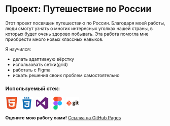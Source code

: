# Проект: Путешествие по России

Этот проект посвящен путешествию по России. Благодаря моей работы, люди смогут узнать о многих интересных уголках нашей страны, в которых будет очень здорово побывать. 
Эта работа помогла мне приобрести много новых классных навыков. 

Я научился:
* делать адаптивную вёрстку
* использовать сетки(grid)
* работать с Figma
* искать решения своих проблем самостоятельно

### Используемый стек:
<div>
  <img src="https://github.com/devicons/devicon/blob/master/icons/html5/html5-original.svg" title="HTML5" alt="HTML" width="40" height="40"/>&nbsp;
  <img src="https://github.com/devicons/devicon/blob/master/icons/css3/css3-plain-wordmark.svg"  title="CSS3" alt="CSS" width="40" height="40"/>&nbsp;
  <img src="https://github.com/devicons/devicon/blob/master/icons/visualstudio/visualstudio-plain.svg" title="VisualStudio" **alt="VisualStudio" width="40" height="40"/>&nbsp;
  <img src="https://github.com/devicons/devicon/blob/master/icons/figma/figma-original.svg" title="Figma" **alt="Figma" width="40" height="40"/>&nbsp;
  <img src="https://github.com/devicons/devicon/blob/master/icons/git/git-original-wordmark.svg" title="Git" **alt="Git" width="40" height="40"/>
</div>

**Оцените мою работу сами!**
[Ссылка на GitHub Pages](https://zeddybig.github.io/russian-travel/)
